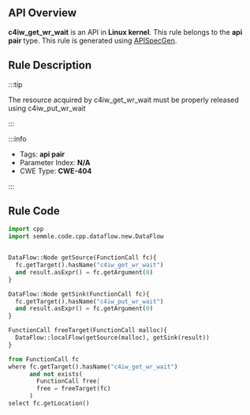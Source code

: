 ---
---


## API Overview
**c4iw_get_wr_wait** is an API in **Linux kernel**. This rule belongs to the **api pair** type. This rule is generated using [APISpecGen](../../tools/APISpecGen).
## Rule Description

:::tip

The resource acquired by c4iw_get_wr_wait must be properly released using c4iw_put_wr_wait

:::

:::info

- Tags: **api pair**
- Parameter Index: **N/A**
- CWE Type: **CWE-404**

:::

## Rule Code
```python
import cpp
import semmle.code.cpp.dataflow.new.DataFlow


DataFlow::Node getSource(FunctionCall fc){
  fc.getTarget().hasName("c4iw_get_wr_wait")
  and result.asExpr() = fc.getArgument(0)
}

DataFlow::Node getSink(FunctionCall fc){
  fc.getTarget().hasName("c4iw_put_wr_wait")
  and result.asExpr() = fc.getArgument(0)
}

FunctionCall freeTarget(FunctionCall malloc){
  DataFlow::localFlow(getSource(malloc), getSink(result))
}

from FunctionCall fc
where fc.getTarget().hasName("c4iw_get_wr_wait")
      and not exists(
        FunctionCall free| 
        free = freeTarget(fc)
      )
select fc.getLocation()

    
```